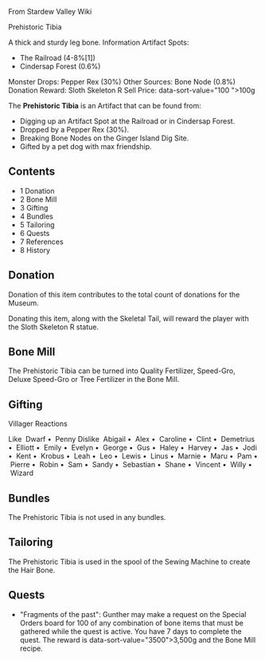 From Stardew Valley Wiki

Prehistoric Tibia

A thick and sturdy leg bone. Information Artifact Spots:

- The Railroad (4-8%\[1])
- Cindersap Forest (0.6%)

Monster Drops: Pepper Rex (30%) Other Sources: Bone Node (0.8%) Donation Reward: Sloth Skeleton R Sell Price: data-sort-value="100 "&gt;100g

The **Prehistoric Tibia** is an Artifact that can be found from:

- Digging up an Artifact Spot at the Railroad or in Cindersap Forest.
- Dropped by a Pepper Rex (30%).
- Breaking Bone Nodes on the Ginger Island Dig Site.
- Gifted by a pet dog with max friendship.

## Contents

- 1 Donation
- 2 Bone Mill
- 3 Gifting
- 4 Bundles
- 5 Tailoring
- 6 Quests
- 7 References
- 8 History

## Donation

Donation of this item contributes to the total count of donations for the Museum.

Donating this item, along with the Skeletal Tail, will reward the player with the Sloth Skeleton R statue.

## Bone Mill

The Prehistoric Tibia can be turned into Quality Fertilizer, Speed-Gro, Deluxe Speed-Gro or Tree Fertilizer in the Bone Mill.

## Gifting

Villager Reactions

Like  Dwarf •  Penny Dislike  Abigail •  Alex •  Caroline •  Clint •  Demetrius •  Elliott •  Emily •  Evelyn •  George •  Gus •  Haley •  Harvey •  Jas •  Jodi •  Kent •  Krobus •  Leah •  Leo •  Lewis •  Linus •  Marnie •  Maru •  Pam •  Pierre •  Robin •  Sam •  Sandy •  Sebastian •  Shane •  Vincent •  Willy •  Wizard

## Bundles

The Prehistoric Tibia is not used in any bundles.

## Tailoring

The Prehistoric Tibia is used in the spool of the Sewing Machine to create the Hair Bone.

## Quests

- "Fragments of the past": Gunther may make a request on the Special Orders board for 100 of any combination of bone items that must be gathered while the quest is active. You have 7 days to complete the quest. The reward is data-sort-value="3500"&gt;3,500g and the Bone Mill recipe.